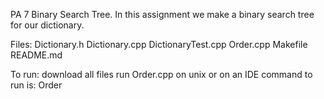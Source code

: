 PA 7
Binary Search Tree.
In this assignment we make a binary search tree for our dictionary.

Files:
Dictionary.h
Dictionary.cpp
DictionaryTest.cpp
Order.cpp
Makefile
README.md

To run:
download all files
run Order.cpp on unix or on an IDE
command to run is:
Order <infile> <outfile>
